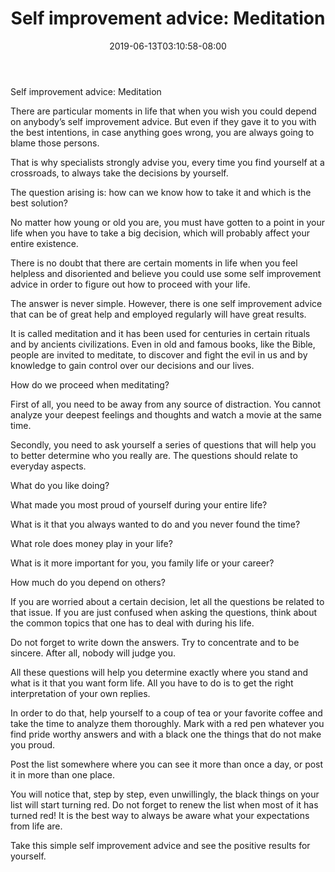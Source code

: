 ﻿---
title: "Self improvement advice: Meditation"
date: 2019-06-13T03:10:58-08:00
description: "25-ARTICLES Tips for Web Success"
featured_image: "/images/25-ARTICLES.jpg"
tags: ["25 ARTICLES"]
---

Self improvement advice: Meditation


There are particular moments in life that when you wish you could depend on anybody’s self improvement advice. But even if they gave it to you with the best intentions, in case anything goes wrong, you are always going to blame those persons.

That is why specialists strongly advise you, every time you find yourself at a crossroads, to always take the decisions by yourself. 

The question arising is: how can we know how to take it and which is the best solution?

No matter how young or old you are, you must have gotten to a point in your life when you have to take a big decision, which will probably affect your entire existence. 

There is no doubt that there are certain moments in life when you feel helpless and disoriented and believe you could use some self improvement advice in order to figure out how to proceed with your life.

The answer is never simple. However, there is one self improvement advice that can be of great help and employed regularly will have great results. 

It is called meditation and it has been used for centuries in certain rituals and by ancients civilizations. Even in old and famous books, like the Bible, people are invited to meditate, to discover and fight the evil in us and by knowledge to gain control over our decisions and our lives.

How do we proceed when meditating? 

First of all, you need to be away from any source of distraction. You cannot analyze your deepest feelings and thoughts and watch a movie at the same time. 

Secondly, you need to ask yourself a series of questions that will help you to better determine who you really are. The questions should relate to everyday aspects. 

What do you like doing?   

What made you most proud of yourself during your entire life?

What is it that you always wanted to do and you never found the time? 

What role does money play in your life?

What is it more important for you, you family life or your career?

How much do you depend on others?

If you are worried about a certain decision, let all the questions be related to that issue. If you are just confused when asking the questions, think about the common topics that one has to deal with during his life. 

Do not forget to write down the answers. Try to concentrate and to be sincere. After all, nobody will judge you. 

All these questions will help you determine exactly where you stand and what is it that you want form life. All you have to do is to get the right interpretation of your own replies. 

In order to do that, help yourself to a coup of tea or your favorite coffee and take the time to analyze them thoroughly. Mark with a red pen whatever you find pride worthy answers and with a black one the things that do not make you proud. 

Post the list somewhere where you can see it more than once a day, or post it in more than one place. 

You will notice that, step by step, even unwillingly, the black things on your list will start turning red. Do not forget to renew the list when most of it has turned red! It is the best way to always be aware what your expectations from life are. 

Take this simple self improvement advice and see the positive results for yourself.

